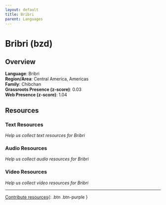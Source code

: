 ```yaml
---
layout: default
title: Bribri
parent: Languages
---
```


# Bribri (bzd)

## Overview

**Language**: Bribri  
**Region/Area**: Central America, Americas  
**Family**: Chibchan  
**Grassroots Presence (z-score)**: 0.03  
**Web Presence (z-score)**: 1.04  

## Resources

### Text Resources
*Help us collect text resources for Bribri*

### Audio Resources
*Help us collect audio resources for Bribri*

### Video Resources
*Help us collect video resources for Bribri*

---

[Contribute resources](https://forms.office.com/e/1SfLJx3u1r){: .btn .btn-purple }
